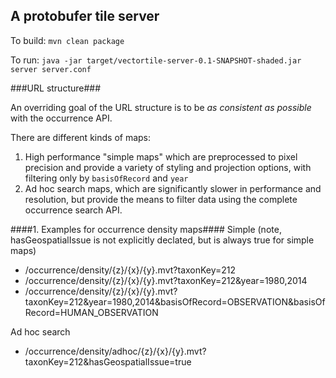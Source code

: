 ## A protobufer tile server

To build: ```mvn clean package```

To run: ```java -jar target/vectortile-server-0.1-SNAPSHOT-shaded.jar server server.conf```

###URL structure###
 
An overriding goal of the URL structure is to be _as consistent as possible_ with the occurrence API.  

There are different kinds of maps:
  1. High performance "simple maps" which are preprocessed to pixel precision and provide a variety of styling and projection options, with filtering only by ```basisOfRecord``` and ```year```
  2. Ad hoc search maps, which are significantly slower in performance and resolution, but provide the means to filter data using the complete occurrence search API.  

####1. Examples for occurrence density maps####
Simple (note, hasGeospatialIssue is not explicitly declated, but is always true for simple maps)
  - /occurrence/density/{z}/{x}/{y}.mvt?taxonKey=212
  - /occurrence/density/{z}/{x}/{y}.mvt?taxonKey=212&year=1980,2014
  - /occurrence/density/{z}/{x}/{y}.mvt?taxonKey=212&year=1980,2014&basisOfRecord=OBSERVATION&basisOfRecord=HUMAN_OBSERVATION    

Ad hoc search
  - /occurrence/density/adhoc/{z}/{x}/{y}.mvt?taxonKey=212&hasGeospatialIssue=true
